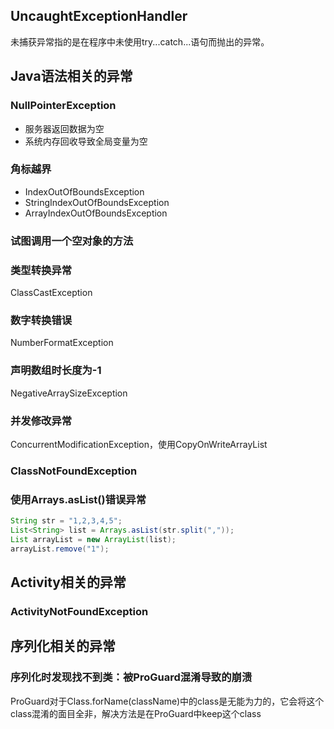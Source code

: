 ## UncaughtExceptionHandler

未捕获异常指的是在程序中未使用try...catch...语句而抛出的异常。

## Java语法相关的异常

### NullPointerException

- 服务器返回数据为空
- 系统内存回收导致全局变量为空

### 角标越界

- IndexOutOfBoundsException
- StringIndexOutOfBoundsException
- ArrayIndexOutOfBoundsException

### 试图调用一个空对象的方法

### 类型转换异常

ClassCastException

### 数字转换错误

NumberFormatException

###  声明数组时长度为-1

NegativeArraySizeException

### 并发修改异常

ConcurrentModificationException，使用CopyOnWriteArrayList

### ClassNotFoundException

### 使用Arrays.asList()错误异常

```java
String str = "1,2,3,4,5";
List<String> list = Arrays.asList(str.split(","));
List arrayList = new ArrayList(list);
arrayList.remove("1");
```

## Activity相关的异常

### ActivityNotFoundException

## 序列化相关的异常

### 序列化时发现找不到类：被ProGuard混淆导致的崩溃

ProGuard对于Class.forName(className)中的class是无能为力的，它会将这个class混淆的面目全非，解决方法是在ProGuard中keep这个class

